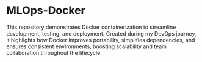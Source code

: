 # MLOps-Docker
This repository demonstrates Docker containerization to streamline development, testing, and deployment. Created during my DevOps journey, it highlights how Docker improves portability, simplifies dependencies, and ensures consistent environments, boosting scalability and team collaboration throughout the lifecycle.
